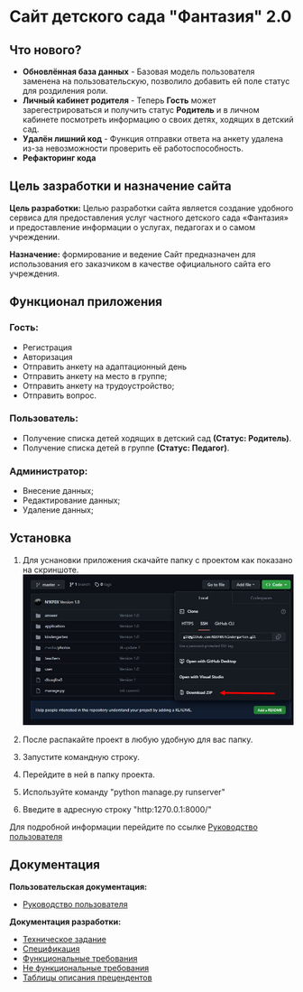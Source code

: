 # Сайт детского сада "Фантазия" 2.0

## Что нового?

* **Обновлённая база данных** - Базовая модель пользователя заменена на пользовательскую, позволило добавить ей поле статус для роздиления роли.
* **Личный кабинет родителя** - Теперь **Гость** может зарегестрироваться и получить статус **Родитель** и в личном кабинете посмотреть информацию о своих детях, ходящих в детский сад.
* **Удалён лишний код** - Функция отправки ответа на анкету удалена из-за невозможности проверить её работоспособность.
* **Рефакторинг кода**

## Цель зазработки и назначение сайта 
**Цель разработки:** Целью разработки сайта является создание удобного сервиса для предоставления услуг частного детского сада «Фантазия» и предоставление информации о услугах, педагогах и о самом учреждении.

**Назначение:** формирование и ведение
Сайт предназначен для использования его заказчиком в качестве официального сайта его учреждения.

## Функционал приложения
### Гость: 
* Регистрация
* Авторизация
* Отправить анкету на адаптационный день
* Отправить анкету на место в группе;
* Отправить анкету на трудоустройство;
* Отправить вопрос.

### Пользователь:
* Получение списка детей ходящих в детский сад **(Статус: Родитель)**.
* Получение списка детей в группе **(Статус: Педагог)**.

### Администратор:
* Внесение данных;
* Редактирование данных;
* Удаление данных;

## Установка
1. Для уснановки приложения скачайте папку с проектом как показано на скриншоте.
![avatar](https://github.com/N1KF0X/kindergarten/blob/master/Resources/IMG/RP/1.jpg)

2. После распакайте проект в любую удобную для вас папку.
3. Запустите командную строку.
4. Перейдите в ней в папку проекта.
5. Используйте команду "python manage.py runserver"
6. Введите в адресную строку "http:1270.0.1:8000/"

Для подробной информации перейдите по ссылке [Руководство пользователя](https://github.com/N1KF0X/kindergarten/wiki/0.-Руководство-пользователя)

## Документация 
**Пользовательская документация:**
* [Руководство пользователя](https://github.com/N1KF0X/kindergarden_2/raw/master/resources/documents/Руководство%20пользователя.docx)

**Документация разработки:**
* [Техническое задание](https://github.com/N1KF0X/kindergarten/raw/master/Resources/DOKI/TZ.docx)
* [Спецификация](https://github.com/N1KF0X/kindergarten/raw/master/Resources/DOKI/S.docx)
* [Функциональные требования](https://github.com/N1KF0X/kindergarten/raw/master/Resources/DOKI/FT.docx)
* [Не функциональные требования](https://github.com/N1KF0X/kindergarten/raw/master/Resources/DOKI/NFT.docx)
* [Таблицы описания прецендентов](https://github.com/N1KF0X/kindergarten/raw/master/Resources/DOKI/TOP.docx)
